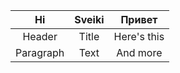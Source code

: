| Hi      | Sveiki | Привет     |
| :---:       |    :----:   |         :---: |
| Header      | Title       | Here's this   |
| Paragraph   | Text        | And more      |
